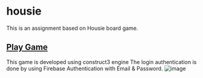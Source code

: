# housie
This is an assignment based on Housie board game.
## [Play Game](https://coding-interface.github.io/housie/construct3_web/)


This game is developed using construct3 engine
The login authentication is done by using Firebase Authentication with Email & Password.
![image](https://user-images.githubusercontent.com/57942818/133932488-e561b7ce-21d5-47a3-ac1e-aefe769cea1f.png)
